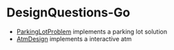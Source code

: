 # DesignQuestions-Go

* [ParkingLotProblem](https://github.com/saiprasannasastry/DesignQuestions-Go/tree/master/Parking_Lot_problem) implements a parking lot solution
* [AtmDesign](https://github.com/saiprasannasastry/DesignQuestions-Go/tree/master/ATMDesign) implements a interactive atm
